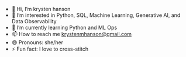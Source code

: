 - 👋 Hi, I’m krysten hanson
- 👀 I’m interested in Python, SQL, Machine Learning, Generative AI, and Data Observability
- 🌱 I’m currently learning Python and ML Ops
- 📫 How to reach me krystenmhanson@gmail.com
- 😄 Pronouns: she/her
- ⚡ Fun fact: I love to cross-stitch

<!---
pfj-krysten-hanson/pfj-krysten-hanson is a ✨ special ✨ repository because its `README.md` (this file) appears on your GitHub profile.
You can click the Preview link to take a look at your changes.
--->
